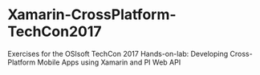 # Xamarin-CrossPlatform-TechCon2017
Exercises for the OSIsoft TechCon 2017 Hands-on-lab: Developing Cross-Platform Mobile Apps using Xamarin and PI Web API
